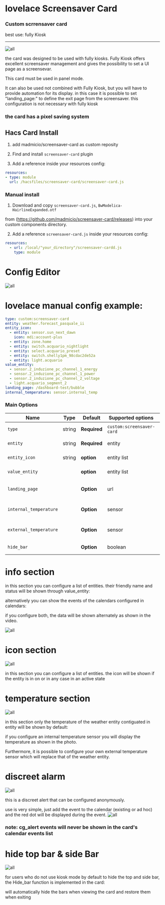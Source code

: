 # lovelace Screensaver Card
### Custom scrrensaver card
best use: fully Kiosk
<hr>



![all](image/screen.png)

the card was designed to be used with fully kiosks.
Fully Kiosk offers excellent screensaver management and gives the possibility to set a UI page as a screensevar.

This card must be used in panel mode.

It can also be used not combined with Fully Kiosk, but you will have to provide automation for its display.
in this case it is possible to set "landing_page:" to define the exit page from the screensaver.
this configuration is not necessary with fully kiosk

### the card has a pixel saving system

## Hacs Card Install

1. add madmicio/screensaver-card as custom reposity

2. Find and install `screensaver-card` plugin

2. Add a reference  inside your resources config:

  ```yaml
resources:
  - type: module
    url: /hacsfiles/screensaver-card/screensaver-card.js
```


### Manual install

1. Download and copy `screensaver-card.js`, `BwModelica-HairlineExpanded.otf`

 from (https://github.com/madmicio/screensaver-card/releases) into your custom components  directory.

2. Add a reference `screensaver-card.js` inside your resources config:

  ```yaml
  resources:
    - url: /local/"your_directory"/screensaver-cardd.js
      type: module
  ```


  # Config Editor
  ![all](image/editor2.png)
  # lovelace manual config example: 
```yaml
type: custom:screensaver-card
entity: weather.forecast_pasquale_ii
entity_icon:
  - entity: sensor.sun_next_dawn
    icon: mdi:account-plus
  - entity: zone.home
  - entity: switch.acquario_nightlight
  - entity: select.acquario_preset
  - entity: switch.shelly1pm_98cdac2de52a
  - entity: light.acquario
value_entity:
  - sensor.2_induzione_pc_channel_1_energy
  - sensor.2_induzione_pc_channel_1_power
  - sensor.2_induzione_pc_channel_2_voltage
  - light.acquario_segment_2
landing_page: /dashboard-test/bubble
internal_temperature: sensor.internal_temp
```
### Main Options
| Name | Type | Default | Supported options | Description |
| -------------- | ----------- | ------------ | ------------------------------------------------ | --------------------------------------------------------------------------------------------------------------------------------------------------------------------------------------------------------------------------------------------------------------------------------------------------------------------------------------------- |
| `type` | string | **Required** | `custom:screensaver-card` | Type of the card |
| `entity` | string | **Required** | entity | weather entity |
| `entity_icon` | string | **option** | entity list | state entity list |
| `value_entity` |  | **option**| entity list | icon entity list|
| `landing_page` |  | **Option**| url | landing page afther screensaver | 
| `internal_temperature` |  | **Option**| sensor | internal temperature sensor|
| `external_temperature` |  | **Option**| sensor | internal temperature sensor|
| `hide_bar` |  | **Option**| boolean | hide top & side bar|

  # info section
  in this section you can configure a list of entities.
their friendly name and status will be shown through value_entity:

alternatively you can show the events of the calendars configured in calendars:

if you configure both, the data will be shown alternately as shown in the video.

![all](image/videogif.gif)

 # icon section
![all](image/icon.png)

in this section you can configure a list of entities.
the icon will be shown if the entity is in on or in any case in an active state

 # temperature section
![all](image/temp.png)

in this section only the temperature of the weather entity contiguated in entity will be shown by default:

if you configure an internal temperature sensor you will display the temperature as shown in the photo.

Furthermore, it is possible to configure your own external temperature sensor which will replace that of the weather entity.

# discreet alarm
![all](image/cg_Alert.png)

this is a discreet alert that can be configured anonymously. 

use is very simple, just add the event to the calendar (existing or ad hoc) and the red dot will be displayed during the event.
![all](image/cg_alert_2.png)

### note: cg_alert events will never be shown in the card's calendar events list

# hide top bar & side Bar
![all](image/hide.png)

for users who do not use kiosk mode by default to hide the top and side bar, the Hide_bar function is implemented in the card:

will automatically hide the bars when viewing the card and restore them when exiting